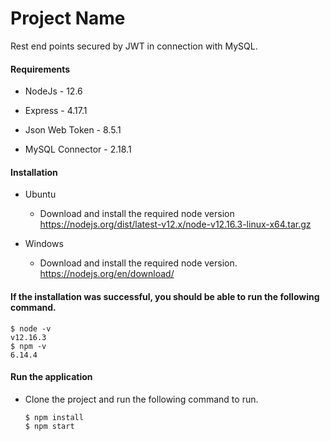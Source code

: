 # Project Name

Rest end points secured by JWT in connection with MySQL.

#### Requirements

- NodeJs - 12.6

- Express - 4.17.1

- Json Web Token - 8.5.1

- MySQL Connector - 2.18.1

#### Installation

- Ubuntu
	- Download and install the required node version
https://nodejs.org/dist/latest-v12.x/node-v12.16.3-linux-x64.tar.gz


- Windows
	- Download and install the required node version.
https://nodejs.org/en/download/

#### If the installation was successful, you should be able to run the following command.
	$ node -v
	v12.16.3
	$ npm -v
	6.14.4			

#### Run the application

- Clone the project and run the following command to run.

	  $ npm install
	  $ npm start






